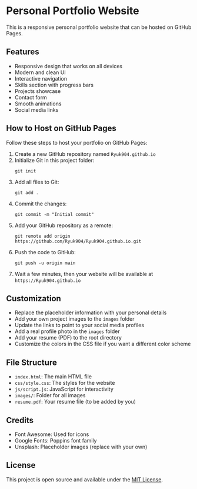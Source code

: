 # Personal Portfolio Website

This is a responsive personal portfolio website that can be hosted on GitHub Pages.

## Features

- Responsive design that works on all devices
- Modern and clean UI
- Interactive navigation
- Skills section with progress bars
- Projects showcase
- Contact form
- Smooth animations
- Social media links

## How to Host on GitHub Pages

Follow these steps to host your portfolio on GitHub Pages:

1. Create a new GitHub repository named `Ryuk904.github.io`
2. Initialize Git in this project folder:
   ```
   git init
   ```
3. Add all files to Git:
   ```
   git add .
   ```
4. Commit the changes:
   ```
   git commit -m "Initial commit"
   ```
5. Add your GitHub repository as a remote:
   ```
   git remote add origin https://github.com/Ryuk904/Ryuk904.github.io.git
   ```
6. Push the code to GitHub:
   ```
   git push -u origin main
   ```
7. Wait a few minutes, then your website will be available at `https://Ryuk904.github.io`

## Customization

- Replace the placeholder information with your personal details
- Add your own project images to the `images` folder
- Update the links to point to your social media profiles
- Add a real profile photo in the `images` folder
- Add your resume (PDF) to the root directory
- Customize the colors in the CSS file if you want a different color scheme

## File Structure

- `index.html`: The main HTML file
- `css/style.css`: The styles for the website
- `js/script.js`: JavaScript for interactivity
- `images/`: Folder for all images
- `resume.pdf`: Your resume file (to be added by you)

## Credits

- Font Awesome: Used for icons
- Google Fonts: Poppins font family
- Unsplash: Placeholder images (replace with your own)

## License

This project is open source and available under the [MIT License](LICENSE).

